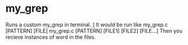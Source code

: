 # my_grep
Runs a custom my_grep in terminal. ]
It would be run like
my_grep.c [PATTERN] [FILE] 
my_grep.c [PATTERN] [FILE1] [FILE2] [FILE...]
Then you recieve instances of word in the files. 
